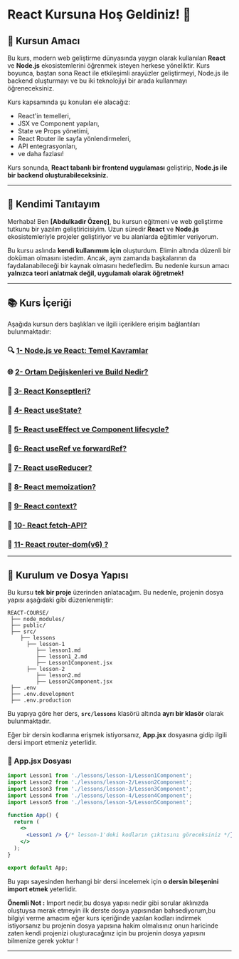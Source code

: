 # React Kursuna Hoş Geldiniz! 🎉

## 🎯 Kursun Amacı

Bu kurs, modern web geliştirme dünyasında yaygın olarak kullanılan **React** ve **Node.js** ekosistemlerini öğrenmek isteyen herkese yöneliktir. Kurs boyunca, baştan sona React ile etkileşimli arayüzler geliştirmeyi, Node.js ile backend oluşturmayı ve bu iki teknolojiyi bir arada kullanmayı öğreneceksiniz.

Kurs kapsamında şu konuları ele alacağız:

- React'in temelleri,
- JSX ve Component yapıları,
- State ve Props yönetimi,
- React Router ile sayfa yönlendirmeleri,
- API entegrasyonları,
- ve daha fazlası!

Kurs sonunda, **React tabanlı bir frontend uygulaması** geliştirip, **Node.js ile bir backend oluşturabileceksiniz.**

---

## 👋 Kendimi Tanıtayım

Merhaba! Ben **[Abdulkadir Özenç]**, bu kursun eğitmeni ve web geliştirme tutkunu bir yazılım geliştiricisiyim. Uzun süredir **React** ve **Node.js** ekosistemleriyle projeler geliştiriyor ve bu alanlarda eğitimler veriyorum.

Bu kursu aslında **kendi kullanımım için** oluşturdum. Elimin altında düzenli bir doküman olmasını istedim. Ancak, aynı zamanda başkalarının da faydalanabileceği bir kaynak olmasını hedefledim. Bu nedenle kursun amacı **yalnızca teori anlatmak değil, uygulamalı olarak öğretmek!**

---

## 📚 Kurs İçeriği

Aşağıda kursun ders başlıkları ve ilgili içeriklere erişim bağlantıları bulunmaktadır:

### 🔍 [1- Node.js ve React: Temel Kavramlar](./src/lessons/lesson-1/lesson1.md#nodejs-ve-react-temel-kavramlar)

### 🌐 [2- Ortam Değişkenleri ve Build Nedir?](./src/lessons/lesson-2/lesson2.md#ortam-degiskenleri-ve-build-nedir)

### 🚀 [3- React Konseptleri?](./src/lessons/lesson-3/lesson3.md#react-konseptleri)

### 🚀 [4- React useState?](./src/lessons/lesson-4/lesson4.md#state-nedir)

### 🚀 [5- React useEffect ve Component lifecycle?](./src/lessons/lesson-5/lesson5.md#component-lifecycle-nedir)

### 🚀 [6- React useRef ve forwardRef?](./src/lessons/lesson-6/lesson6.md)

### 🚀 [7- React useReducer?](./src/lessons/lesson-7/lesson7.md)

### 🚀 [8- React memoization?](./src/lessons/lesson-8/lesson8.md)

### 🚀 [9- React context?](./src/lessons/lesson-9/lesson9.md)

### 🚀 [10- React fetch-API?](./src/lessons/lesson-10/lesson10.md)

### 🚀 [11- React router-dom(v6) ?](./src/lessons/lesson-11/lesson11.md)

---

## 🚀 Kurulum ve Dosya Yapısı

Bu kursu **tek bir proje** üzerinden anlatacağım. Bu nedenle, projenin dosya yapısı aşağıdaki gibi düzenlenmiştir:

```
REACT-COURSE/
 ├── node_modules/
 ├── public/
 ├── src/
    ├── lessons
      ├── lesson-1
         ├── lesson1.md
         ├── lesson1_2.md
         ├── Lesson1Component.jsx
      ├── lesson-2
         ├── lesson2.md
         ├── Lesson2Component.jsx
 ├── .env
 ├── .env.development
 ├── .env.production
```

Bu yapıya göre her ders, **`src/lessons`** klasörü altında **ayrı bir klasör** olarak bulunmaktadır.

Eğer bir dersin kodlarına erişmek istiyorsanız, **App.jsx** dosyasına gidip ilgili dersi import etmeniz yeterlidir.

### 📝 App.jsx Dosyası

```jsx
import Lesson1 from './lessons/lesson-1/Lesson1Component';
import Lesson2 from './lessons/lesson-2/Lesson2Component';
import Lesson3 from './lessons/lesson-3/Lesson3Component';
import Lesson4 from './lessons/lesson-4/Lesson4Component';
import Lesson5 from './lessons/lesson-5/Lesson5Component';

function App() {
  return (
    <>
      <Lesson1 /> {/* lesson-1'deki kodların çıktısını göreceksiniz */}
    </>
  );
}

export default App;
```
Bu yapı sayesinden herhangi bir dersi incelemek için **o dersin bileşenini import etmek** yeterlidir.

**Önemli Not :** 
Import nedir,bu dosya yapısı nedir gibi sorular aklınızda oluştuysa merak etmeyin ilk derste dosya yapısından bahsediyorum,bu bilgiyi verme amacım eğer kurs içeriğinde yazılan kodları indirmek istiyorsanız bu projenin dosya yapısına hakim olmalısınız onun haricinde zaten kendi projenizi oluşturacağınız için bu projenin dosya yapısını bilmenize gerek yoktur !

---

